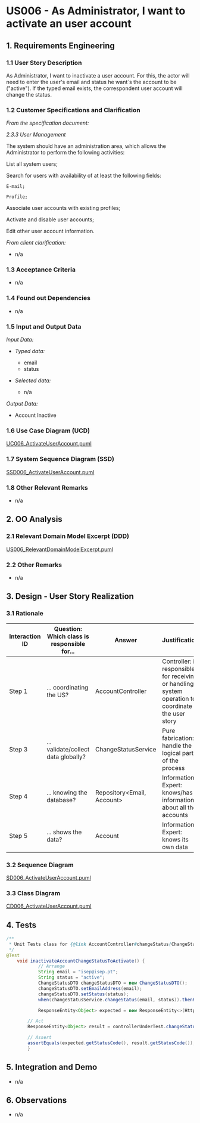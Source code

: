 # US006 - As Administrator, I want to activate an user account

## 1. Requirements Engineering

### 1.1 User Story Description

As Administrator, I want to inactivate a user account.
For this, the actor will need to enter the user's email and status he want´s the account to be ("active").
If the typed email exists, the correspondent user account will change the status.

### 1.2 Customer Specifications and Clarification

*From the specification document:*

*2.3.3 User Management*

The system should have an administration area, which allows the Administrator to perform the following activities:

List all system users;

Search for users with availability of at least the following fields:

    E-mail;

    Profile;

Associate user accounts with existing profiles;

Activate and disable user accounts;

Edit other user account information.

*From client clarification:*

* n/a

### 1.3 Acceptance Criteria

* n/a

### 1.4 Found out Dependencies

* n/a

### 1.5 Input and Output Data

*Input Data:*

* *Typed data:*
    * email
    * status

* *Selected data:*
    * n/a

*Output Data:*

* Account Inactive

### 1.6 Use Case Diagram (UCD)

[UC006_ActivateUserAccount.puml](UC006_ActivateUserAccount.puml)

### 1.7 System Sequence Diagram (SSD)

[SSD006_ActivateUserAccount.puml](SSD006_ActivateUserAccount.puml)

### 1.8 Other Relevant Remarks

* n/a

## 2. OO Analysis

### 2.1 Relevant Domain Model Excerpt (DDD)

[US006_RelevantDomainModelExcerpt.puml](US006_RelevantDomainModelExcerpt.puml)

### 2.2 Other Remarks

* n/a

## 3. Design - User Story Realization

### 3.1 Rationale

| Interaction ID | Question: Which class is responsible for... | Answer                     | Justification                                                                                        |
|----------------|---------------------------------------------|----------------------------|------------------------------------------------------------------------------------------------------|
| Step 1         | ... coordinating the US?                    | AccountController          | Controller: is responsible for receiving or handling a system operation to coordinate the user story |      
| Step 3         | ... validate/collect data globally?         | ChangeStatusService        | Pure fabrication: handle the logical part of the process                                             |
| Step 4         | ... knowing the database?                   | Repository<Email, Account> | Information Expert: knows/has information about all the accounts                                     |
| Step 5         | ... shows the data?                         | Account                    | Information Expert: knows its own data                                                               |

### 3.2 Sequence Diagram

[SD006_ActivateUserAccount.puml](SD006_ActivateUserAccount.puml)

### 3.3 Class Diagram

[CD006_ActivateUserAccount.puml](CD006_ActivateUserAccount.puml)

## 4. Tests

```java
/**
 * Unit Tests class for {@link AccountController#changeStatus(ChangeStatusDTO)}  .
 */
@Test
    void inactivateAccountChangeStatusToActivate() {
            // Arrange
            String email = "isep@isep.pt";
            String status = "active";
            ChangeStatusDTO changeStatusDTO = new ChangeStatusDTO();
            changeStatusDTO.setEmailAddress(email);
            changeStatusDTO.setStatus(status);
            when(changeStatusService.changeStatus(email, status)).thenReturn(true);

            ResponseEntity<Object> expected = new ResponseEntity<>(HttpStatus.OK);

        // Act
        ResponseEntity<Object> result = controllerUnderTest.changeStatus(changeStatusDTO);

        // Assert
        assertEquals(expected.getStatusCode(), result.getStatusCode());
        }
```

## 5. Integration and Demo

* n/a

## 6. Observations

* n/a


